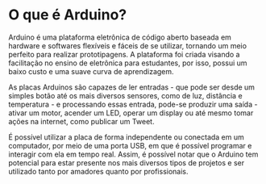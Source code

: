 # O que é Arduino?

Arduino é uma plataforma eletrônica de código aberto baseada em hardware e softwares flexíveis e fáceis de se utilizar, tornando um meio perfeito para realizar prototipagens. A plataforma foi criada visando a facilitação no ensino de eletrônica para estudantes, por isso, possui um baixo custo e uma suave curva de aprendizagem.

As placas Arduinos são capazes de ler entradas - que pode ser desde um simples botão até os mais diversos sensores, como de luz, distância e temperatura - e processando essas entrada, pode-se produzir uma saída - ativar um motor, acender um LED, operar um display ou até mesmo tomar ações na internet, como publicar um Tweet.

É possível utilizar a placa de forma independente ou conectada em um computador, por meio de uma porta USB, em que é possível programar e interagir com ela em tempo real. Assim, é possível notar que o Arduino tem potencial para estar presente nos mais diversos tipos de projetos e ser utilizado tanto por amadores quanto por profissionais.
